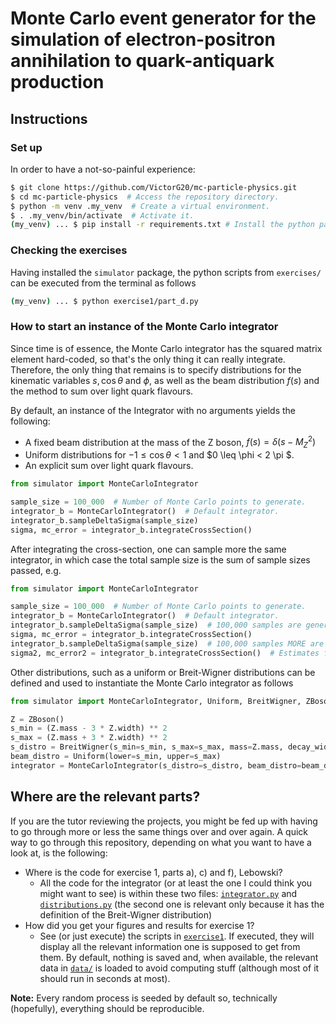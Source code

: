 # Monte Carlo event generator for the simulation of electron-positron annihilation to quark-antiquark production 

## Instructions


### Set up

In order to have a not-so-painful experience:

```bash
$ git clone https://github.com/VictorG20/mc-particle-physics.git
$ cd mc-particle-physics  # Access the repository directory.
$ python -m venv .my_venv  # Create a virtual environment.
$ . .my_venv/bin/activate  # Activate it.
(my_venv) ... $ pip install -r requirements.txt # Install the python package with all its dependencies.
```

### Checking the exercises

Having installed the `simulator` package, the python scripts from `exercises/` can be executed from the terminal as follows
```bash
(my_venv) ... $ python exercise1/part_d.py
```

### How to start an instance of the Monte Carlo integrator

Since time is of essence, the Monte Carlo integrator has the squared matrix element hard-coded, so that's the only thing it can really integrate. Therefore, the only thing that remains is to specify distributions for the kinematic variables $s, \cos{\theta}$ and $\phi$, as well as the beam distribution $f(s)$ and the method to sum over light quark flavours. 

By default, an instance of the Integrator with no arguments yields the following:
* A fixed beam distribution at the mass of the Z boson, $f(s) = \delta(s - M_{Z}^{2})$
* Uniform distributions for $-1 \leq \cos{\theta} < 1$ and $0 \leq \phi < 2 \pi $.
* An explicit sum over light quark flavours.

```python
from simulator import MonteCarloIntegrator

sample_size = 100_000  # Number of Monte Carlo points to generate.
integrator_b = MonteCarloIntegrator()  # Default integrator.
integrator_b.sampleDeltaSigma(sample_size)
sigma, mc_error = integrator_b.integrateCrossSection()
```

After integrating the cross-section, one can sample more the same integrator, in which case the total sample size is the sum of sample sizes passed, e.g.
```python
from simulator import MonteCarloIntegrator

sample_size = 100_000  # Number of Monte Carlo points to generate.
integrator_b = MonteCarloIntegrator()  # Default integrator.
integrator_b.sampleDeltaSigma(sample_size)  # 100,000 samples are generated.
sigma, mc_error = integrator_b.integrateCrossSection()
integrator_b.sampleDeltaSigma(sample_size)  # 100,000 samples MORE are generated.
sigma2, mc_error2 = integrator_b.integrateCrossSection()  # Estimates for a sample size of 200,000.
```

Other distributions, such as a uniform or Breit-Wigner distributions can be defined and used to instantiate the Monte Carlo integrator as follows
```python
from simulator import MonteCarloIntegrator, Uniform, BreitWigner, ZBoson

Z = ZBoson()
s_min = (Z.mass - 3 * Z.width) ** 2
s_max = (Z.mass + 3 * Z.width) ** 2
s_distro = BreitWigner(s_min=s_min, s_max=s_max, mass=Z.mass, decay_width=Z.width)
beam_distro = Uniform(lower=s_min, upper=s_max)
integrator = MonteCarloIntegrator(s_distro=s_distro, beam_distro=beam_distro, sum_quark_method="random")
```

## Where are the relevant parts?

If you are the tutor reviewing the projects, you might be fed up with having to go through more or less the same things over and over again. A quick way to go through this repository, depending on what you want to have a look at, is the following:
* Where is the code for exercise 1, parts a), c) and f), Lebowski?
  * All the code for the integrator (or at least the one I could think you might want to see) is within these two files: [`integrator.py`](src/simulator/integrator/integrator.py) and [`distributions.py`](src/simulator/integrator/distributions.py) (the second one is relevant only because it has the definition of the Breit-Wigner distribution)
* How did you get your figures and results for exercise 1?
  * See (or just execute) the scripts in [`exercise1`](exercise1). If executed, they will display all the relevant information one is supposed to get from them. By default, nothing is saved and, when available, the relevant data in [`data/`](data) is loaded to avoid computing stuff (although most of it should run in seconds at most).


**Note:** Every random process is seeded by default so, technically (hopefully), everything should be reproducible.